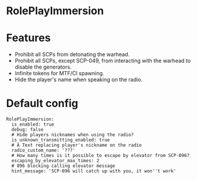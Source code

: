 # RolePlayImmersion

# Features
- Prohibit all SCPs from detonating the warhead.
- Prohibit all SCPs, except SCP-049, from interacting with the warhead to disable the generators.
- Infinite tokens for MTF/CI spawning.
- Hide the player's name when speaking on the radio.

# Default config
```
RolePlayImmersion:
  is_enabled: true
  debug: false
  # Hide players nicknames when using the radio?
  is_unknown_transmitting_enabled: true
  # A Text replacing player's nickname on the radio
  radio_custom_name: '???'
  # How many times is it possible to escape by elevator from SCP-096?
  escaping_by_elevator_max_times: 2
  # 096 blocking calling elevator message
  hint_message: 'SCP-096 will catch up with you, it won''t work'
```

